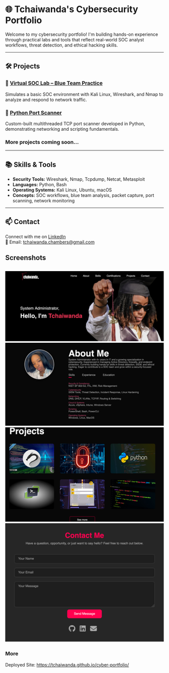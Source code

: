 # 🌐 Tchaiwanda's Cybersecurity Portfolio

Welcome to my cybersecurity portfolio! I'm building hands-on experience through practical labs and tools that reflect real-world SOC analyst workflows, threat detection, and ethical hacking skills.

---

## 🛠️ Projects

### 🔹 [Virtual SOC Lab – Blue Team Practice](https://github.com/tchaiwanda/Virtual-SOC-Lab)
Simulates a basic SOC environment with Kali Linux, Wireshark, and Nmap to analyze and respond to network traffic.

### 🔹 [Python Port Scanner](https://github.com/tchaiwanda/Port_Scanner)
Custom-built multithreaded TCP port scanner developed in Python, demonstrating networking and scripting fundamentals.

### More projects coming soon...
---

## 📚 Skills & Tools

- **Security Tools:** Wireshark, Nmap, Tcpdump, Netcat, Metasploit
- **Languages:** Python, Bash
- **Operating Systems:** Kali Linux, Ubuntu, macOS
- **Concepts:** SOC workflows, blue team analysis, packet capture, port scanning, network monitoring

---

## 📫 Contact

Connect with me on [LinkedIn](https://www.linkedin.com/in/tchaiwanda)  
📧 Email: tchaiwanda.chambers@gmail.com



## Screenshots

![Screenshot](/images/portfolio3.png)
![Screenshot](/images/portfolio1.png)
![Screenshot](/images/portfolio4.png)
![Screenshot](/images/portfolio2.png)
---

### More
Deployed Site: https://tchaiwanda.github.io/cyber-portfolio/
